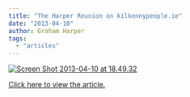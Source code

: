 ```yaml
---
title: "The Harper Reunion on kilkennypeople.ie"
date: "2013-04-10"
author: Graham Harper
tags:
  - "articles"
---
```


[![Screen Shot 2013-04-10 at 18.49.32](https://f001.backblazeb2.com/file/harperfamily-media/Screen-Shot-2013-04-10-at-18.49.32.png)](http://www.kilkennypeople.ie/news/local/harper-clan-gather-for-epic-reunion-1-4979034)

[Click here to view the article.](http://www.kilkennypeople.ie/news/local/harper-clan-gather-for-epic-reunion-1-4979034)
